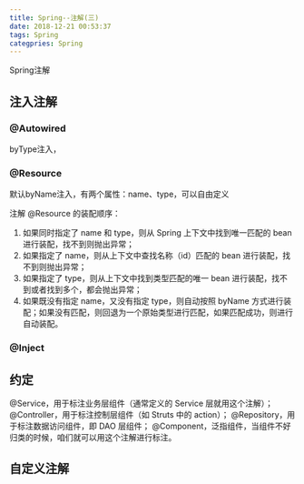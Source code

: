 ```yaml
---
title: Spring--注解(三)
date: 2018-12-21 00:53:37
tags: Spring
categpries: Spring
---
```

Spring注解

<!-- more -->
## 注入注解
### @Autowired
byType注入，

### @Resource
默认byName注入，有两个属性：name、type，可以自由定义

注解 @Resource 的装配顺序：

1. 如果同时指定了 name 和 type，则从 Spring 上下文中找到唯一匹配的 bean 进行装配，找不到则抛出异常； 
2. 如果指定了 name，则从上下文中查找名称（id）匹配的 bean 进行装配，找不到则抛出异常；
3. 如果指定了 type，则从上下文中找到类型匹配的唯一 bean 进行装配，找不到或者找到多个，都会抛出异常；
4. 如果既没有指定 name，又没有指定 type，则自动按照 byName 方式进行装配；如果没有匹配，则回退为一个原始类型进行匹配，如果匹配成功，则进行自动装配。

### @Inject

## 约定 

@Service，用于标注业务层组件（通常定义的 Service 层就用这个注解）；
@Controller，用于标注控制层组件（如 Struts 中的 action）；
@Repository，用于标注数据访问组件，即 DAO 层组件；
@Component，泛指组件，当组件不好归类的时候，咱们就可以用这个注解进行标注。

## 自定义注解


